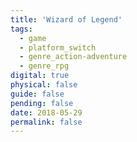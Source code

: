 ```yaml
---
title: 'Wizard of Legend'
tags:
  - game
  - platform_switch
  - genre_action-adventure
  - genre_rpg
digital: true
physical: false
guide: false
pending: false
date: 2018-05-29
permalink: false
---
```

